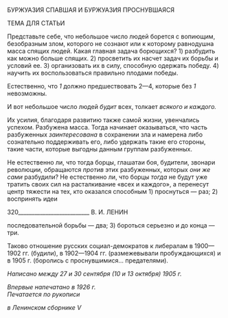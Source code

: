 БУРЖУАЗИЯ СПАВШАЯ И БУРЖУАЗИЯ ПРОСНУВШАЯСЯ

ТЕМА ДЛЯ СТАТЬИ

Представьте себе, что небольшое число людей борется с вопиющим, безобразным злом, которого не сознают или к которому равнодушна масса спящих людей. Какая главная задача борющихся? 1) разбудить как можно больше спящих. 2) просветить их насчет задач их борьбы и условий ее. 3) организовать их в силу, способную одержать победу. 4) научить их воспользоваться правильно плодами победы.

Естественно, что _1_ должно предшествовать 2—4, которые без _1_ невозможны.

И вот небольшое число людей _будит_ всех, толкает _всякого и каждого._

Их усилия, благодаря развитию также самой жизни, увенчались успехом. Разбужена масса. Тогда начинает оказываться, что часть разбуженных _заинтересована_ в сохране­нии зла и намерена либо сознательно поддерживать его, либо удержать такие его сто­роны, такие части, которые выгодны данным группам разбуженных.

Не естественно ли, что тогда борцы, глашатаи боя, будители, звонари революции, обращаются _против_ этих разбуженных, которых _они же сами_ разбудили? Не естест­венно ли, что борцы _тогда_ не будут уже тратить своих сил на расталкивание «всех и каждого», а перенесут центр тяжести на тех, кто оказался способным 1) проснуться — раз; 2) воспринять идеи

  

320__________________________ В. И. ЛЕНИН

последовательной борьбы — два; 3) бороться серьезно и до конца — три.

Таково отношение русских социал-демократов к либералам в 1900—1902 гг. (буди­ли), в 1902—1904 гг. (размежевывали пробуждающихся) и в 1905 г. (боролись с про­снувшимися... предателями).

_Написано между 27 и 30 сентября (10 и 13 октября) 1905 г._

_Впервые напечатано в 1926 г.                                                              Печатается по рукописи_

_в Ленинском сборнике_ _V_